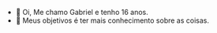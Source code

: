 - 👋 Oi, Me chamo Gabriel e tenho 16 anos.
- 👀 Meus objetivos é ter mais conhecimento sobre as coisas.
